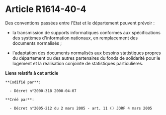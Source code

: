 # Article R1614-40-4

Des conventions passées entre l'Etat et le département peuvent prévoir :

- la transmission de supports informatiques conformes aux spécifications des systèmes d'information nationaux, en
remplacement des documents normalisés ;

- l'adaptation des documents normalisés aux besoins statistiques propres du département ou des autres partenaires du fonds de
solidarité pour le logement et la réalisation conjointe de statistiques particulières.

**Liens relatifs à cet article**

	**Codifié par**:

	  - Décret n°2000-318 2000-04-07

	**Créé par**:

	  - Décret n°2005-212 du 2 mars 2005 - art. 11 () JORF 4 mars 2005

